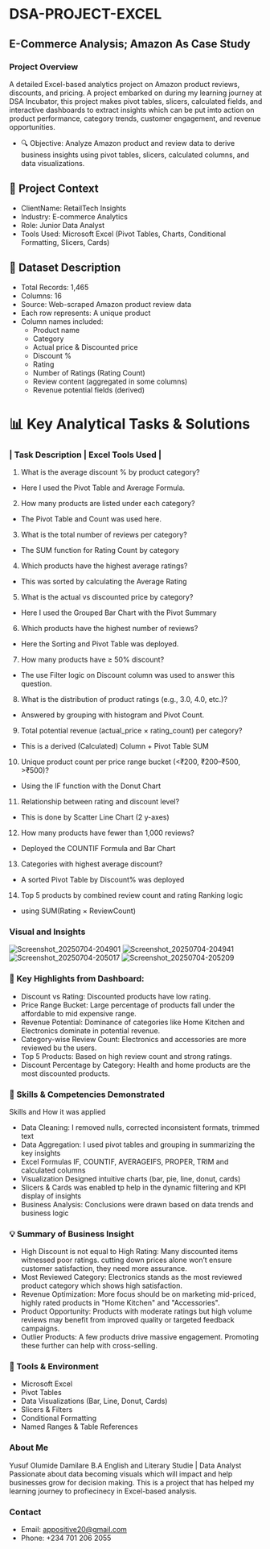 # DSA-PROJECT-EXCEL
## E-Commerce Analysis; Amazon As Case Study

### Project Overview
A detailed Excel-based analytics project on Amazon product reviews, discounts, and pricing. A project embarked on during my learning journey at DSA Incubator, this project makes pivot tables, slicers, calculated fields, and interactive dashboards to extract insights which can be put imto action on product performance, category trends, customer engagement, and revenue opportunities.

-  🔍 Objective: Analyze Amazon product and review data to derive business insights using pivot tables, slicers, calculated columns, and data visualizations.

## 🏢 Project Context
- ClientName: RetailTech Insights
- Industry: E-commerce Analytics
- Role: Junior Data Analyst
- Tools Used: Microsoft Excel (Pivot Tables, Charts, Conditional Formatting, Slicers, Cards)

## 🧾 Dataset Description
- Total Records: 1,465
- Columns: 16
- Source: Web-scraped Amazon product review data
- Each row represents: A unique product
- Column names included:
   - Product name
   - Category
   - Actual price & Discounted price
   - Discount %
   - Rating
   - Number of Ratings (Rating Count)
   - Review content (aggregated in some columns)
   - Revenue potential fields (derived)
# 📊 Key Analytical Tasks & Solutions
### | Task Description | Excel Tools Used |
1. What is the average discount % by product category?
  - Here I used the Pivot Table and Average Formula.
2. How many products are listed under each category?
  - The Pivot Table and Count was used here.
3. What is the total number of reviews per category?
  - The SUM function for Rating Count by category
4.	Which products have the highest average ratings?
  - This was sorted by calculating the Average Rating
5.	What is the actual vs discounted price by category?
  - Here I used the Grouped Bar Chart with the Pivot Summary
6.	Which products have the highest number of reviews?
  - Here the Sorting and Pivot Table was deployed.
7.	How many products have ≥ 50% discount?
  - The use Filter logic on Discount column was used to answer this question.
8.	What is the distribution of product ratings (e.g., 3.0, 4.0, etc.)?
  - Answered by grouping with histogram and Pivot Count.
9.	Total potential revenue (actual_price × rating_count) per category?
  - This is a derived (Calculated) Column + Pivot Table SUM
10.	Unique product count per price range bucket (<₹200, ₹200–₹500, >₹500)?
  - Using the IF function with the Donut Chart
11.	Relationship between rating and discount level?
  - This is done by Scatter Line Chart (2 y-axes)
12.	How many products have fewer than 1,000 reviews?
  - Deployed the COUNTIF Formula and Bar Chart
13.	Categories with highest average discount?
  - A sorted Pivot Table by Discount% was deployed
14.	Top 5 products by combined review count and rating	Ranking logic
  - using SUM(Rating × ReviewCount)

### Visual and Insights
![Screenshot_20250704-204901](https://github.com/user-attachments/assets/547321f5-5ed7-4741-a3d7-60f83def1cd2)
![Screenshot_20250704-204941](https://github.com/user-attachments/assets/b349daa2-ac97-4d47-b5d7-e761b067b131)
![Screenshot_20250704-205017](https://github.com/user-attachments/assets/ad84dffa-6877-4b68-aa32-d9cfbcc20e71)
![Screenshot_20250704-205209](https://github.com/user-attachments/assets/f2a90770-b07a-4731-a192-f4017b6e1fb0)











### 🧠 Key Highlights from Dashboard:
- Discount vs Rating: Discounted products have low rating.
- Price Range Bucket: Large percentage of products fall under the affordable to mid expensive range.
- Revenue Potential: Dominance of categories like Home Kitchen and Electronics dominate in potential revenue.
- Category-wise Review Count: Electronics and accessories are more reviewed bu the users.
- Top 5 Products: Based on high review count and strong ratings.
- Discount Percentage by Category: Health and home products are the most discounted products.

### 🧠 Skills & Competencies Demonstrated
Skills and How it was applied
- Data Cleaning: I removed nulls, corrected inconsistent formats, trimmed text
- Data Aggregation: I used pivot tables and grouping in summarizing the key insights
- Excel Formulas	IF, COUNTIF, AVERAGEIFS, PROPER, TRIM and calculated columns
- Visualization Designed intuitive charts (bar, pie, line, donut, cards)
- Slicers & Cards	was enabled tp help in the dynamic filtering and KPI display of insights
- Business Analysis: Conclusions were drawn based on data trends and business logic

### 💡 Summary of Business Insight
- High Discount is not equal to High Rating: Many discounted items witnessed poor ratings. cutting down prices alone won’t ensure customer satisfaction, they need more assurance.
- Most Reviewed Category: Electronics stands as the most reviewed product category which shows high satisfaction.
- Revenue Optimization: More focus should be on marketing mid-priced, highly rated products in "Home Kitchen" and "Accessories".
- Product Opportunity: Products with moderate ratings but high volume reviews may benefit from improved quality or targeted feedback campaigns.
- Outlier Products: A few products drive massive engagement. Promoting these further can help with cross-selling.

### 🔧 Tools & Environment
- Microsoft Excel
- Pivot Tables
- Data Visualizations (Bar, Line, Donut, Cards)
- Slicers & Filters
- Conditional Formatting
- Named Ranges & Table References

### About Me
Yusuf Olumide Damilare
B.A English and Literary Studie | Data Analyst
Passionate about data becoming visuals which will impact and help businesses grow for decision making. This is a project that has helped my learning journey to profiecinecy in Excel-based analysis.

### Contact
- Email: appositive20@gmail.com
- Phone: +234 701 206 2055
